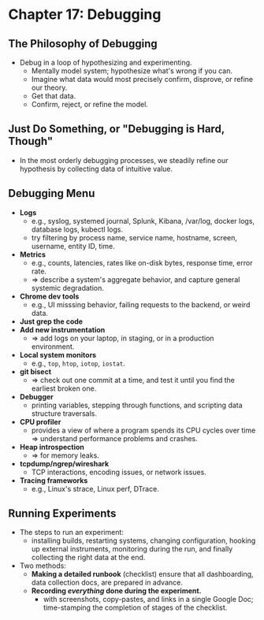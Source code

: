 # Chapter 17: Debugging

## The Philosophy of Debugging

* Debug in a loop of hypothesizing and experimenting.
  * Mentally model system; hypothesize what's wrong if you can.
  * Imagine what data would most precisely confirm, disprove, or refine our theory.
  * Get that data.
  * Confirm, reject, or refine the model.

## Just Do Something, or "Debugging is Hard, Though"

* In the most orderly debugging processes, we steadily refine our hypothesis by collecting data of intuitive value.

## Debugging Menu

* **Logs**
  * e.g., syslog, systemed journal, Splunk, Kibana, /var/log, docker logs, database logs, kubectl logs.
  * try filtering by process name, service name, hostname, screen, username, entity ID, time.
* **Metrics**
  * e.g., counts, latencies, rates like on-disk bytes, response time, error rate.
  * => describe a system's aggregate behavior, and capture general systemic degradation.
* **Chrome dev tools**
  * e.g., UI misssing behavior, failing requests to the backend, or weird data.
* **Just grep the code**
* **Add new instrumentation**
  * => add logs on your laptop, in staging, or in a production environment.
* **Local system monitors**
  * e.g., `top`, `htop`, `iotop`, `iostat`.
* **git bisect**
  * => check out one commit at a time, and test it until you find the earliest broken one.
* **Debugger**
  * printing variables, stepping through functions, and scripting data structure traversals.
* **CPU profiler**
  * provides a view of where a program spends its CPU cycles over time => understand performance problems and crashes.
* **Heap introspection**
  * => for memory leaks.
* **tcpdump/ngrep/wireshark**
  * TCP interactions, encoding issues, or network issues.
* **Tracing frameworks**
  * e.g., Linux's strace, Linux perf, DTrace.

## Running Experiments

* The steps to run an experiment:
  * installing builds, restarting systems, changing configuration, hooking up external instruments, monitoring during the run, and finally collecting the right data at the end.
* Two methods:
  * **Making a detailed runbook** (checklist) ensure that all dashboarding, data collection docs, are prepared in advance.
  * **Recording *everything* done during the experiment.**
    * with screenshots, copy-pastes, and links in a single Google Doc; time-stamping the completion of stages of the checklist.
